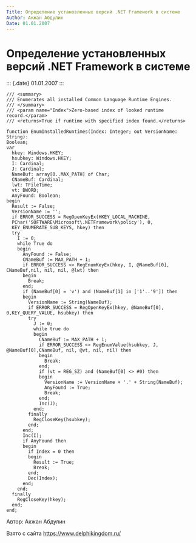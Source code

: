 ```yaml
---
Title: Определение установленных версий .NET Framework в системе
Author: Акжан Абдулин
Date: 01.01.2007
---
```



Определение установленных версий .NET Framework в системе
=========================================================

::: {.date}
01.01.2007
:::

    /// <summary>
    /// Enumerates all installed Common Language Runtime Engines.
    /// </summary>
    /// <param name="Index">Zero-based index of looked runtime
    record.</param>
    /// <returns>True if runtime with specified index found.</returns>
     
    function EnumInstalledRuntimes(Index: Integer; out VersionName: String):
    Boolean;
    var
      hkey: Windows.HKEY;
      hsubkey: Windows.HKEY;
      I: Cardinal;
      J: Cardinal;
      NameBuf: array[0..MAX_PATH] of Char;
      CNameBuf: Cardinal;
      lwt: TFileTime;
      vt: DWORD;
      AnyFound: Boolean;
    begin
      Result := False;
      VersionName := '';
      if ERROR_SUCCESS = RegOpenKeyEx(HKEY_LOCAL_MACHINE,
      PChar('SOFTWARE\Microsoft\.NETFramework\policy'), 0,
      KEY_ENUMERATE_SUB_KEYS, hkey) then
      try
        I := 0;
        while True do
        begin
          AnyFound := False;
          CNameBuf := MAX_PATH + 1;
          if ERROR_SUCCESS <> RegEnumKeyEx(hkey, I, @NameBuf[0], CNameBuf,nil, nil, nil, @lwt) then
          begin
            Break;
          end;
          if (NameBuf[0] = 'v') and (NameBuf[1] in ['1'..'9']) then
          begin
            VersionName := String(NameBuf);
            if ERROR_SUCCESS = RegOpenKeyEx(hkey, @NameBuf[0], 0,KEY_QUERY_VALUE, hsubkey) then
            try
              J := 0;
              while true do
              begin
                CNameBuf := MAX_PATH + 1;
                if ERROR_SUCCESS <> RegEnumValue(hsubkey, J, @NameBuf[0],CNameBuf, nil, @vt, nil, nil) then
                begin
                  Break;
                end;
                if (vt = REG_SZ) and (NameBuf[0] <> #0) then
                begin
                  VersionName := VersionName + '.' + String(NameBuf);
                  AnyFound := True;
                  Break;
                end;
                Inc(J);
              end;
            finally
              RegCloseKey(hsubkey);
            end;
          end;
          Inc(I);
          if AnyFound then
          begin
            if Index = 0 then
            begin
              Result := True;
              Break;
            end;
            Dec(Index);
          end;
        end;
      finally
        RegCloseKey(hkey);
      end;
    end;

Автор: Акжан Абдулин

Взято с сайта <https://www.delphikingdom.ru/>
